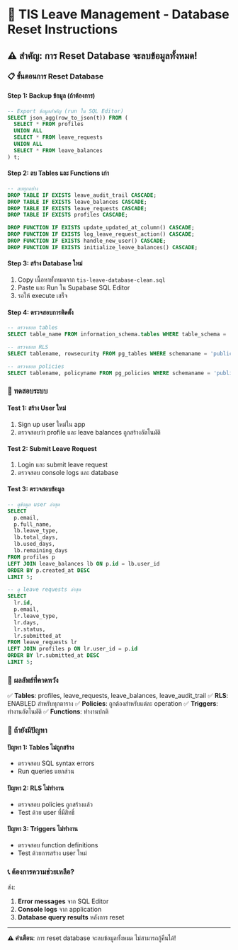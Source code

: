 # 🔄 TIS Leave Management - Database Reset Instructions

## ⚠️ สำคัญ: การ Reset Database จะลบข้อมูลทั้งหมด!

### 📋 ขั้นตอนการ Reset Database

#### **Step 1: Backup ข้อมูล (ถ้าต้องการ)**
```sql
-- Export ข้อมูลสำคัญ (run ใน SQL Editor)
SELECT json_agg(row_to_json(t)) FROM (
  SELECT * FROM profiles
  UNION ALL
  SELECT * FROM leave_requests
  UNION ALL
  SELECT * FROM leave_balances
) t;
```

#### **Step 2: ลบ Tables และ Functions เก่า**
```sql
-- ลบทุกอย่าง
DROP TABLE IF EXISTS leave_audit_trail CASCADE;
DROP TABLE IF EXISTS leave_balances CASCADE;
DROP TABLE IF EXISTS leave_requests CASCADE;
DROP TABLE IF EXISTS profiles CASCADE;

DROP FUNCTION IF EXISTS update_updated_at_column() CASCADE;
DROP FUNCTION IF EXISTS log_leave_request_action() CASCADE;
DROP FUNCTION IF EXISTS handle_new_user() CASCADE;
DROP FUNCTION IF EXISTS initialize_leave_balances() CASCADE;
```

#### **Step 3: สร้าง Database ใหม่**
1. Copy เนื้อหาทั้งหมดจาก `tis-leave-database-clean.sql`
2. Paste และ Run ใน Supabase SQL Editor
3. รอให้ execute เสร็จ

#### **Step 4: ตรวจสอบการติดตั้ง**
```sql
-- ตรวจสอบ tables
SELECT table_name FROM information_schema.tables WHERE table_schema = 'public';

-- ตรวจสอบ RLS
SELECT tablename, rowsecurity FROM pg_tables WHERE schemaname = 'public';

-- ตรวจสอบ policies
SELECT tablename, policyname FROM pg_policies WHERE schemaname = 'public';
```

### 🧪 ทดสอบระบบ

#### **Test 1: สร้าง User ใหม่**
1. Sign up user ใหม่ใน app
2. ตรวจสอบว่า profile และ leave balances ถูกสร้างอัตโนมัติ

#### **Test 2: Submit Leave Request**
1. Login และ submit leave request
2. ตรวจสอบ console logs และ database

#### **Test 3: ตรวจสอบข้อมูล**
```sql
-- ดูข้อมูล user ล่าสุด
SELECT
  p.email,
  p.full_name,
  lb.leave_type,
  lb.total_days,
  lb.used_days,
  lb.remaining_days
FROM profiles p
LEFT JOIN leave_balances lb ON p.id = lb.user_id
ORDER BY p.created_at DESC
LIMIT 5;

-- ดู leave requests ล่าสุด
SELECT
  lr.id,
  p.email,
  lr.leave_type,
  lr.days,
  lr.status,
  lr.submitted_at
FROM leave_requests lr
LEFT JOIN profiles p ON lr.user_id = p.id
ORDER BY lr.submitted_at DESC
LIMIT 5;
```

### 🎯 ผลลัพธ์ที่คาดหวัง

✅ **Tables**: profiles, leave_requests, leave_balances, leave_audit_trail
✅ **RLS**: ENABLED สำหรับทุกตาราง
✅ **Policies**: ถูกต้องสำหรับแต่ละ operation
✅ **Triggers**: ทำงานอัตโนมัติ
✅ **Functions**: ทำงานปกติ

### 🚨 ถ้ายังมีปัญหา

#### **ปัญหา 1: Tables ไม่ถูกสร้าง**
- ตรวจสอบ SQL syntax errors
- Run queries แยกส่วน

#### **ปัญหา 2: RLS ไม่ทำงาน**
- ตรวจสอบ policies ถูกสร้างแล้ว
- Test ด้วย user ที่มีสิทธิ์

#### **ปัญหา 3: Triggers ไม่ทำงาน**
- ตรวจสอบ function definitions
- Test ด้วยการสร้าง user ใหม่

### 📞 ต้องการความช่วยเหลือ?

ส่ง:
1. **Error messages** จาก SQL Editor
2. **Console logs** จาก application
3. **Database query results** หลังการ reset

---

**⚠️ คำเตือน**: การ reset database จะลบข้อมูลทั้งหมด ไม่สามารถกู้คืนได้!
